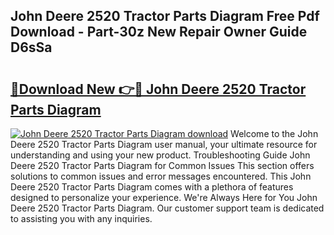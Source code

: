 ## John Deere 2520 Tractor Parts Diagram Free Pdf Download - Part-30z New Repair Owner Guide D6sSa

# <h2><a href="http://dfo4xk.blite.top/?on=John+Deere+2520+Tractor+Parts+Diagram">🔗Download New 👉🔴 John Deere 2520 Tractor Parts Diagram</a></h2>

[![John Deere 2520 Tractor Parts Diagram download](https://i.imgur.com/lujVjoI.png)](http://dfo4xk.blite.top/?on=John+Deere+2520+Tractor+Parts+Diagram)
Welcome to the John Deere 2520 Tractor Parts Diagram user manual, your ultimate resource for understanding and using your new product. Troubleshooting Guide John Deere 2520 Tractor Parts Diagram for Common Issues This section offers solutions to common issues and error messages encountered. This John Deere 2520 Tractor Parts Diagram comes with a plethora of features designed to personalize your experience. We're Always Here for You John Deere 2520 Tractor Parts Diagram. Our customer support team is dedicated to assisting you with any inquiries.
